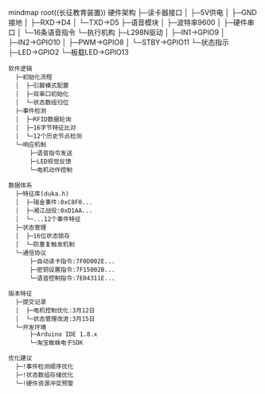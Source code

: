 mindmap
  root((长征教育装置))
    硬件架构
      ├─读卡器接口
      │  ├─5V供电
      │  ├─GND接地
      │  ├─RXD→D4
      │  └─TXD→D5
      ├─语音模块
      │  ├─波特率9600
      │  ├─硬件串口
      │  └─16条语音指令
      └─执行机构
          ├─L298N驱动
          │  ├─IN1→GPIO9
          │  ├─IN2→GPIO10
          │  ├─PWM→GPIO8
          │  └─STBY→GPIO11
          └─状态指示
              ├─LED→GPIO2
              └─板载LED→GPIO13

    软件逻辑
      ├─初始化流程
      │  ├─引脚模式配置
      │  ├─双串口初始化
      │  └─状态数组归位
      ├─事件检测
      │  ├─RFID数据轮询
      │  ├─16字节特征比对
      │  └─12个历史节点检测
      └─响应机制
          ├─语音指令发送
          ├─LED视觉反馈
          └─电机动作控制

    数据体系
      ├─特征库(duka.h)
      │  ├─瑞金事件:0xC8F0...
      │  ├─湘江战役:0xD1AA...
      │  └─...12个事件特征
      ├─状态管理
      │  ├─16位状态锁存
      │  └─防重复触发机制
      └─通信协议
          ├─自动读卡指令:7F0D002E...
          ├─密钥设置指令:7F15002B...
          └─语音控制指令:7E04311E...

    版本特征
      ├─提交记录
      │  ├─电机控制优化:3月12日
      │  └─状态管理改进:3月15日
      └─开发环境
          ├─Arduino IDE 1.8.x
          └─淘宝蜘蛛电子SDK

    优化建议
      ├─!事件检测顺序优化
      ├─!状态数组存储优化
      └─!硬件资源冲突预警